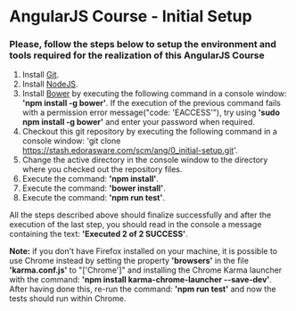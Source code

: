 AngularJS Course - Initial Setup
================================

### Please, follow the steps below to setup the environment and tools required for the realization of this AngularJS Course
1. Install [Git](http://git-scm.com/).
2. Install [NodeJS](http://nodejs.org/).
3. Install [Bower](http://bower.io/) by executing the following command in a console window: __'npm install -g bower'__. If the execution of the previous command fails with a permission error message("code: 'EACCESS'"), try using __'sudo npm install -g bower'__ and enter your password when required.
4. Checkout this git repository by executing the following command in a console window: 'git clone https://stash.edorasware.com/scm/ang/0_initial-setup.git'.
5. Change the active directory in the console window to the directory where you checked out the repository files.
6. Execute the command: __'npm install'__.
7. Execute the command: __'bower install'__.
8. Execute the command: __'npm run test'__.

All the steps described above should finalize successfully and after the execution of the last step, you should read in the console a message containing the text: __'Executed 2 of 2 SUCCESS'__.

__Note:__ if you don't have Firefox installed on your machine, it is possible to use Chrome instead by setting the property __'browsers'__ in the file __'karma.conf.js'__ to "['Chrome']" and installing the Chrome Karma launcher with the command: __'npm install karma-chrome-launcher --save-dev'__. After having done this, re-run the command: __'npm run test'__ and now the tests should run within Chrome.
